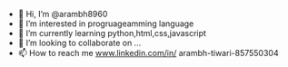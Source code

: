 - 👋 Hi, I’m @arambh8960
- 👀 I’m interested in progruageamming language
- 🌱 I’m currently learning python,html,css,javascript
- 💞️ I’m looking to collaborate on ...
- 📫 How to reach me www.linkedin.com/in/
arambh-tiwari-857550304


<!---
arambh8960/arambh8960 is a ✨ special ✨ repository because its `README.md` (this file) appears on your GitHub profile.
You can click the Preview link to take a look at your changes.
--->
